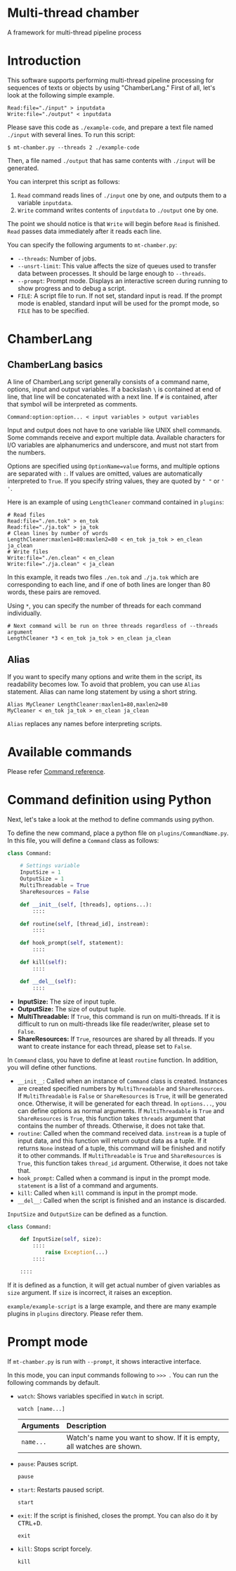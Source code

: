 # Multi-thread chamber

A framework for multi-thread pipeline process


Introduction
=======================================================

This software supports performing multi-thread pipeline processing for sequences of texts or objects by using "ChamberLang."
First of all, let's look at the following simple example.

    Read:file="./input" > inputdata
    Write:file="./output" < inputdata

Please save this code as ``./example-code``, and prepare a text file named ``./input`` with several lines.
To run this script:

    $ mt-chamber.py --threads 2 ./example-code

Then, a file named ``./output`` that has same contents with ``./input`` will be generated.

You can interpret this script as follows:

1. ``Read`` command reads lines of ``./input`` one by one, and outputs them to a variable ``inputdata``.
2. ``Write`` command writes contents of ``inputdata`` to ``./output`` one by one.

The point we should notice is that ``Write`` will begin before ``Read`` is finished.
``Read`` passes data immediately after it reads each line.

You can specify the following arguments to ``mt-chamber.py``:

* ``--threads``: Number of jobs.
* ``--unsrt-limit``: This value affects the size of queues used to transfer data between processes. It should be large enough to ``--threads``.
* ``--prompt``: Prompt mode. Displays an interactive screen during running to show progress and to debug a script.
* ``FILE``: A script file to run. If not set, standard input is read. If the prompt mode is enabled, standard input will be used for the prompt mode, so ``FILE`` has to be specified.


ChamberLang
=======================================================

ChamberLang basics
-------------------------------------------------------

A line of ChamberLang script generally consists of a command name, options, input and output variables.
If a backslash ``\`` is contained at end of line, that line will be concatenated with a next line.
If ``#`` is contained, after that symbol will be interpreted as comments.

    Command:option:option... < input variables > output variables

Input and output does not have to one variable like UNIX shell commands.
Some commands receive and export multiple data.
Available characters for I/O variables are alphanumerics and underscore, and must not start from the numbers.

Options are specified using ``OptionName=value`` forms, and multiple options are separated with ``:``.
If values are omitted, values are automatically interpreted to ``True``.
If you specify string values, they are quoted by ``" "`` or ``' '``.

Here is an example of using ``LengthCleaner`` command contained in ``plugins``:

    # Read files
    Read:file="./en.tok" > en_tok
    Read:file="./ja.tok" > ja_tok
    # Clean lines by number of words
    LengthCleaner:maxlen1=80:maxlen2=80 < en_tok ja_tok > en_clean ja_clean
    # Write files
    Write:file="./en.clean" < en_clean
    Write:file="./ja.clean" < ja_clean

In this example, it reads two files ``./en.tok`` and ``./ja.tok`` which are corresponding to each line, and if one of both lines are longer than 80 words, these pairs are removed.

Using ``*``, you can specify the number of threads for each command individually.

    # Next command will be run on three threads regardless of --threads argument
    LengthCleaner *3 < en_tok ja_tok > en_clean ja_clean


Alias
-------------------------------------------------------

If you want to specify many options and write them in the script, its readability becomes low.
To avoid that problem, you can use ``Alias`` statement.
Alias can name long statement by using a short string.

    Alias MyCleaner LengthCleaner:maxlen1=80,maxlen2=80
    MyCleaner < en_tok ja_tok > en_clean ja_clean

``Alias`` replaces any names before interpreting scripts.


Available commands
=======================================================

Please refer [Command reference](CommandReference.md).


Command definition using Python
=======================================================

Next, let's take a look at the method to define commands using python.

To define the new command, place a python file on ``plugins/CommandName.py``.
In this file, you will define a ``Command`` class as follows:

```python
class Command:

    # Settings variable
    InputSize = 1
    OutputSize = 1
    MultiThreadable = True
    ShareResources = False

    def __init__(self, [threads], options...):
        ::::

    def routine(self, [thread_id], instream):
        ::::

    def hook_prompt(self, statement):
        ::::

    def kill(self):
        ::::

    def __del__(self):
        ::::
```

* **InputSize:** The size of input tuple.
* **OutputSize:** The size of output tuple.
* **MultiThreadable:** If ``True``, this command is run on multi-threads. If it is difficult to run on multi-threads like file reader/writer, please set to ``False``.
* **ShareResources:** If ``True``, resources are shared by all threads. If you want to create instance for each thread, please set to ``False``.

In ``Command`` class, you have to define at least ``routine`` function. In addition, you will define other functions.

* ``__init__``: Called when an instance of ``Command`` class is created. Instances are created specified numbers by ``MultiThreadable`` and ``ShareResources``. If ``MultiThreadable`` is ``False`` or ``ShareResources`` is ``True``, it will be generated once. Otherwise, it will be generated for each thread. In ``options...``, you can define options as normal arguments. If ``MultiThreadable`` is ``True`` and ``ShareResources`` is ``True``, this function takes ``threads`` argument that contains the number of threads. Otherwise, it does not take that.
* ``routine``: Called when the command received data. ``instream`` is a tuple of input data, and this function will return output data as a tuple. If it returns ``None`` instead of a tuple, this command will be finished and notify it to other commands. If ``MultiThreadable`` is ``True`` and ``ShareResources`` is ``True``, this function takes ``thread_id`` argument. Otherwise, it does not take that.
* ``hook_prompt``: Called when a command is input in the prompt mode. ``statement`` is a list of a command and arguments.
* ``kill``: Called when ``kill`` command is input in the prompt mode.
* ``__del__``: Called when the script is finished and an instance is discarded.

``InputSize`` and ``OutputSize`` can be defined as a function.

```python
class Command:

    def InputSize(self, size):
        ::::
            raise Exception(...)
        ::::

    ::::
```

If it is defined as a function, it will get actual number of given variables as ``size`` argument.
If ``size`` is incorrect, it raises an exception.

``example/example-script`` is a large example, and there are many example plugins in ``plugins`` directory. Please refer them.


Prompt mode
=======================================================

If ``mt-chamber.py`` is run with ``--prompt``, it shows interactive interface.

In this mode, you can input commands following to ``>>> ``.
You can run the following commands by default.

* ``watch``: Shows variables specified in ``Watch`` in script.
  ```
  watch [name...]
  ```
  |Arguments    |Description                                                                  |
  |:------------|:----------------------------------------------------------------------------|
  |``name...``  |Watch's name you want to show. If it is empty, all watches are shown.        |

* ``pause``: Pauses script.
  ```
  pause
  ```

* ``start``: Restarts paused script.
  ```
  start
  ```

* ``exit``: If the script is finished, closes the prompt. You can also do it by <kbd>CTRL</kbd>+<kbd>D</kbd>.
  ```
  exit
  ```

* ``kill``: Stops script forcely.
  ```
  kill
  ```
